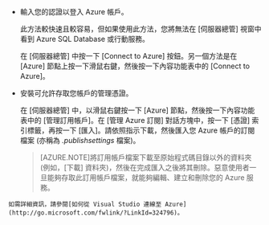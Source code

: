 
   * 輸入您的認證以登入 Azure 帳戶。

     此方法較快速且較容易，但如果使用此方法，您將無法在 [伺服器總管] 視窗中看到 Azure SQL Database 或行動服務。

     在 [伺服器總管] 中按一下 [Connect to Azure] 按鈕。另一個方法是在 [Azure] 節點上按一下滑鼠右鍵，然後按一下內容功能表中的 [Connect to Azure]。

   * 安裝可允許存取您帳戶的管理憑證。

     在 [伺服器總管] 中，以滑鼠右鍵按一下 [Azure] 節點，然後按一下內容功能表中的 [管理訂用帳戶]。在 [管理 Azure 訂閱] 對話方塊中，按一下 [憑證] 索引標籤，再按一下 [匯入]。請依照指示下載，然後匯入您 Azure 帳戶的訂閱檔案 (亦稱為 *.publishsettings* 檔案)。

     >[AZURE.NOTE]將訂用帳戶檔案下載至原始程式碼目錄以外的資料夾 (例如，[下載] 資料夾)，然後在完成匯入之後將其刪除。惡意使用者一旦能夠存取此訂用帳戶檔案，就能夠編輯、建立和刪除您的 Azure 服務。

	如需詳細資訊，請參閱[如何從 Visual Studio 連線至 Azure](http://go.microsoft.com/fwlink/?LinkId=324796)。

<!---HONumber=August15_HO6-->